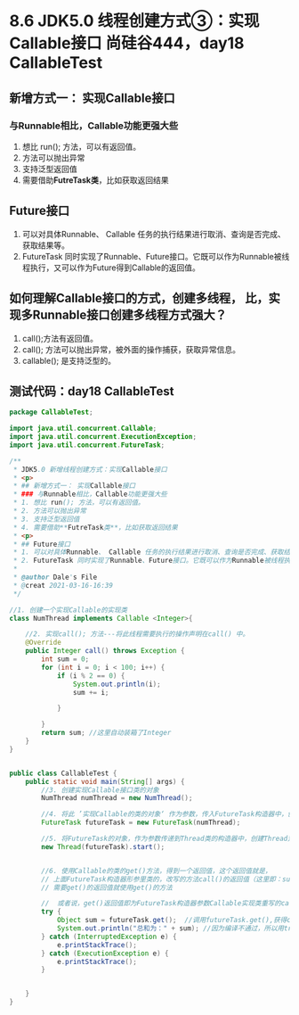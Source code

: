 # 8.6 JDK5.0 线程创建方式③：实现Callable接口 尚硅谷444，day18 CallableTest
## 新增方式一： 实现Callable接口
### 与Runnable相比，Callable功能更强大些
1. 想比 run(); 方法，可以有返回值。
2. 方法可以抛出异常
3. 支持泛型返回值
4. 需要借助**FutreTask类**，比如获取返回结果

## Future接口
1. 可以对具体Runnable、 Callable 任务的执行结果进行取消、查询是否完成、获取结果等。
2. FutureTask 同时实现了Runnable、Future接口。它既可以作为Runnable被线程执行，又可以作为Future得到Callable的返回值。

## 如何理解Callable接口的方式，创建多线程， 比，实现多Runnable接口创建多线程方式强大？
1. call();方法有返回值。
2. call(); 方法可以抛出异常，被外面的操作捕获，获取异常信息。
3. callable(); 是支持泛型的。

## 测试代码：day18 CallableTest
```java
package CallableTest;

import java.util.concurrent.Callable;
import java.util.concurrent.ExecutionException;
import java.util.concurrent.FutureTask;

/**
 * JDK5.0 新增线程创建方式：实现Callable接口
 * <p>
 * ## 新增方式一： 实现Callable接口
 * ### 与Runnable相比，Callable功能更强大些
 * 1. 想比 run(); 方法，可以有返回值。
 * 2. 方法可以抛出异常
 * 3. 支持泛型返回值
 * 4. 需要借助**FutreTask类**，比如获取返回结果
 * <p>
 * ## Future接口
 * 1. 可以对具体Runnable、 Callable 任务的执行结果进行取消、查询是否完成、获取结果等。
 * 2. FutureTask 同时实现了Runnable、Future接口。它既可以作为Runnable被线程执行，又可以作为Future得到Callable的返回值。
 *
 * @author Dale's File
 * @creat 2021-03-16-16:39
 */

//1. 创建一个实现Callable的实现类
class NumThread implements Callable <Integer>{

    //2. 实现call(); 方法---将此线程需要执行的操作声明在call() 中。
    @Override
    public Integer call() throws Exception {
        int sum = 0;
        for (int i = 0; i < 100; i++) {
            if (i % 2 == 0) {
                System.out.println(i);
                sum += i;

            }

        }
        return sum; //这里自动装箱了Integer
    }
}


public class CallableTest {
    public static void main(String[] args) {
        //3. 创建实现Callable接口类的对象
        NumThread numThread = new NumThread();

        //4. 将此 ’实现Callable的类的对象‘ 作为参数，传入FutureTask构造器中，创建一个FutureTask的对象
        FutureTask futureTask = new FutureTask(numThread);

        //5. 将FutureTask的对象，作为参数传递到Thread类的构造器中，创建Thread对象，并start();
        new Thread(futureTask).start();


        //6. 使用Callable的类的get()方法，得到一个返回值，这个返回值就是，
        // 上面FutureTask构造器形参里类的，改写的方法call()的返回值（这里即：sum）
        // 需要get()的返回值就使用get()的方法

        //  或者说，get()返回值即为FutureTask构造器参数Callable实现类重写的call() 的返回值
        try {
            Object sum = futureTask.get();  //调用futureTask.get(),获得call();的返回值
            System.out.println("总和为：" + sum); //因为编译不通过，所以用try-catch
        } catch (InterruptedException e) {
            e.printStackTrace();
        } catch (ExecutionException e) {
            e.printStackTrace();
        }


    }
}
```
